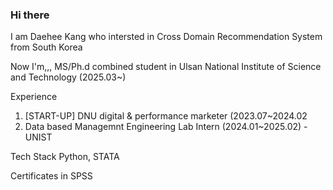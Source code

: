 ### Hi there

I am Daehee Kang who intersted in Cross Domain Recommendation System from South Korea

Now I'm,,,
MS/Ph.d combined student in Ulsan National Institute of Science and Technology (2025.03~) 

Experience
1. [START-UP] DNU digital & performance marketer (2023.07~2024.02
2. Data based Managemnt Engineering Lab Intern (2024.01~2025.02) - UNIST

Tech Stack
Python, STATA

Certificates in SPSS
